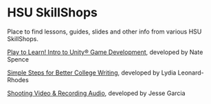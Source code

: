 # HSU SkillShops
Place to find lessons, guides, slides and other info from various HSU SkillShops.

[Play to Learn! Intro to Unity® Game Development](https://hsudml.github.io/playToLearn), developed by Nate Spence

[Simple Steps for Better College Writing](https://hsudml.github.io/simpleSteps/), developed by Lydia Leonard-Rhodes

[Shooting Video & Recording Audio](https://hsudml.github.io/shootingVideo), developed by Jesse Garcia

